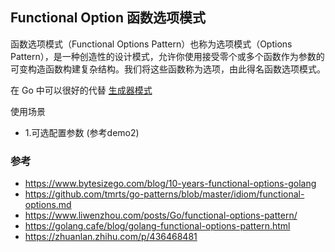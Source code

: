 ## Functional Option 函数选项模式
函数选项模式（Functional Options Pattern）也称为选项模式（Options Pattern），是一种创造性的设计模式，允许你使用接受零个或多个函数作为参数的可变构造函数构建复杂结构。我们将这些函数称为选项，由此得名函数选项模式。

在 Go 中可以很好的代替 [生成器模式](https://zh.wikipedia.org/wiki/生成器模式)

使用场景
- 1.可选配置参数 (参考demo2)

### 参考
- https://www.bytesizego.com/blog/10-years-functional-options-golang
- https://github.com/tmrts/go-patterns/blob/master/idiom/functional-options.md
- https://www.liwenzhou.com/posts/Go/functional-options-pattern/
- https://golang.cafe/blog/golang-functional-options-pattern.html
- https://zhuanlan.zhihu.com/p/436468481
